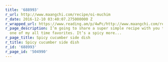 ```yaml
---
title: '688993'
r_url: http://www.maangchi.com/recipe/oi-muchim
r_date: 2016-12-10 03:40:07.275000000 Z
r_wrapped_url: https://www.reading.am/p/4wPc/http://www.maangchi.com/recipe/oi-muchim
r_page_description: I’m going to share a super simple recipe with you today that’s
  one of my all time favorites. It’s a spicy more...
r_page_title: Spicy cucumber side dish
r_title: Spicy cucumber side dish
r_id: '688993'
r_page_id: '504990'
---
```


